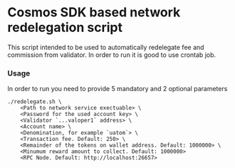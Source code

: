 # Cosmos SDK based network redelegation script

This script intended to be used to automatically redelegate fee and commission from validator.
In order to run it is good to use crontab job.

### Usage

In order to run you need to provide 5 mandatory and 2 optional parameters

```
./redelegate.sh \
    <Path to network service exectuable> \
    <Password for the used account key> \
    <Validator `...valoper1` address> \
    <Account name> \
    <Denomination, for example `uatom`> \
    <Transaction fee. Default: 250> \
    <Remainder of the tokens on wallet address. Default: 1000000> \
    <Minumum reward amount to collect. Default: 1000000>    
    <RPC Node. Default: http://localhost:26657> 
```
